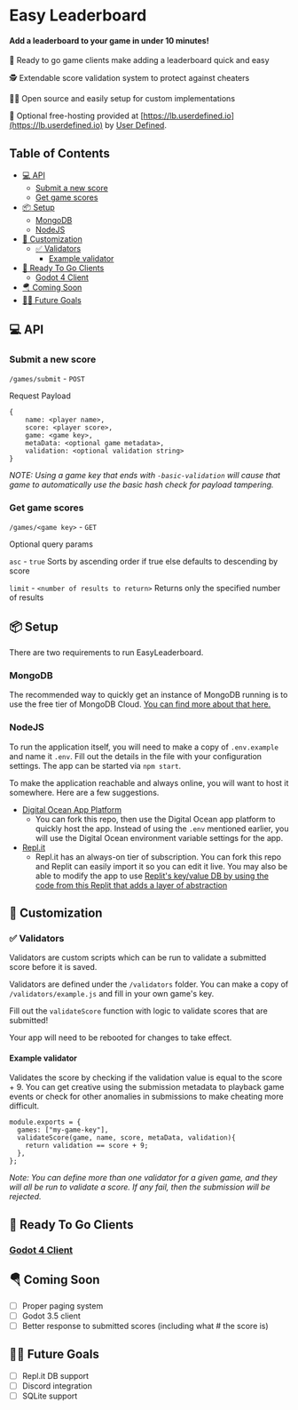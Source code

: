 # Easy Leaderboard

#### **Add a leaderboard to your game in under 10 minutes!**

🏃 Ready to go game clients make adding a leaderboard quick and easy

🕵️ Extendable score validation system to protect against cheaters

👨‍💻 Open source and easily setup for custom implementations

💸 Optional free-hosting provided at [https://lb.userdefined.io](https://lb.userdefined.io) by [User Defined](https://userdefined.io).

## Table of Contents
- [:computer: API](#computer-api)
  * [Submit a new score](#submit-a-new-score)
  * [Get game scores](#get-game-scores)
- [:package: Setup](#package-setup)
  * [MongoDB](#mongodb)
  * [NodeJS](#nodejs)
- [:wrench: Customization](#wrench-customization)
  * [:white_check_mark: Validators](#white_check_mark-validators)
    + [Example validator](#example-validator)
- [:rocket: Ready To Go Clients](#rocket-ready-to-go-clients)
  * [Godot 4 Client](#godot-4-client)
- [:parachute: Coming Soon](#parachute-coming-soon)
- [:man_scientist: Future Goals](#man_scientist-future-goals)


## :computer: API

### Submit a new score
`/games/submit` - `POST`

Request Payload
```
{
    name: <player name>,
    score: <player score>,
    game: <game key>,
    metaData: <optional game metadata>,
    validation: <optional validation string>
}
```

_NOTE: Using a game key that ends with `-basic-validation` will cause that game to automatically use the basic hash check for payload tampering._

### Get game scores
`/games/<game key>` - `GET`

Optional query params

`asc` - `true` Sorts by ascending order if true else defaults to descending by score

`limit` - `<number of results to return>` Returns only the specified number of results

## :package: Setup
There are two requirements to run EasyLeaderboard.
### MongoDB
The recommended way to quickly get an instance of MongoDB running is to use the free tier of MongoDB Cloud. [You can find more about that here.](https://www.mongodb.com/docs/drivers/node/current/quick-start/)

### NodeJS
To run the application itself, you will need to make a copy of `.env.example` and name it `.env`. Fill out the details in the file with your configuration settings. The app can be started via `npm start`.

To make the application reachable and always online, you will want to host it somewhere. Here are a few suggestions.
- [Digital Ocean App Platform](https://docs.digitalocean.com/products/app-platform/quickstart/sample-apps/node/)
    - You can fork this repo, then use the Digital Ocean app platform to quickly host the app. Instead of using the `.env` mentioned earlier, you will use the Digital Ocean environment variable settings for the app.
- [Repl.it](https://replit.com/languages/nodejs)
    - Repl.it has an always-on tier of subscription. You can fork this repo and Replit can easily import it so you can edit it live. You may also be able to modify the app to use [Replit's key/value DB by using the code from this Replit that adds a layer of abstraction](https://github.com/adrenallen/replit-db-orm)


## :wrench: Customization

### :white_check_mark: Validators
Validators are custom scripts which can be run to validate a submitted score before it is saved.

Validators are defined under the `/validators` folder. You can make a copy of `/validators/example.js` and fill in your own game's key. 

Fill out the `validateScore` function with logic to validate scores that are submitted! 

Your app will need to be rebooted for changes to take effect.


#### Example validator
Validates the score by checking if the validation value is equal to the score + 9. You can get creative using the submission metadata to playback game events or check for other anomalies in submissions to make cheating more difficult.
```
module.exports = {
  games: ["my-game-key"],
  validateScore(game, name, score, metaData, validation){
    return validation == score + 9;
  },
};
```

_Note: You can define more than one validator for a given game, and they will all be run to validate a score. If any fail, then the submission will be rejected._

## :rocket: Ready To Go Clients
### [Godot 4 Client](https://github.com/adrenallen/EasyLeaderboard-Godot)

## :parachute: Coming Soon
- [ ] Proper paging system
- [ ] Godot 3.5 client
- [ ] Better response to submitted scores (including what # the score is)

## :man_scientist: Future Goals
- [ ] Repl.it DB support
- [ ] Discord integration
- [ ] SQLite support

